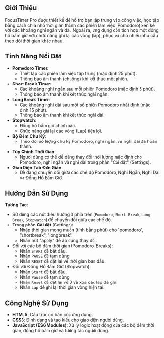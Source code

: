 ## Giới Thiệu

FocusTimer Pro được thiết kế để hỗ trợ bạn tập trung vào công việc, học tập bằng cách chia nhỏ thời gian thành các phiên làm việc (Pomodoro) xen kẽ với các khoảng nghỉ ngắn và dài. Ngoài ra, ứng dụng còn tích hợp một đồng hồ bấm giờ với chức năng ghi lại các vòng (lap), phục vụ cho nhiều nhu cầu theo dõi thời gian khác nhau.


## Tính Năng Nổi Bật

* **Pomodoro Timer**:
    * Thiết lập các phiên làm việc tập trung (mặc định 25 phút).
    * Thông báo âm thanh (chuông) khi kết thúc một phiên.
* **Short Break Timer**:
    * Các khoảng nghỉ ngắn sau mỗi phiên Pomodoro (mặc định 5 phút).
    * Thông báo âm thanh khi kết thúc nghỉ ngắn.
* **Long Break Timer**:
    * Các khoảng nghỉ dài sau một số phiên Pomodoro nhất định (mặc định 15 phút).
    * Thông báo âm thanh khi kết thúc nghỉ dài.
* **Stopwatch**:
    * Đồng hồ bấm giờ chính xác.
    * Chức năng ghi lại các vòng (Lap) tiện lợi.
* **Bộ Đếm Chu Kỳ**:
    * Theo dõi số lượng chu kỳ Pomodoro, nghỉ ngắn, và nghỉ dài đã hoàn thành.
* **Tùy Chỉnh Thời Gian**:
    * Người dùng có thể dễ dàng thay đổi thời lượng mặc định cho Pomodoro, nghỉ ngắn và nghỉ dài trong phần "Cài đặt" (Settings).
* **Giao Diện Tab Đơn Giản**:
    * Dễ dàng chuyển đổi giữa các chế độ Pomodoro, Nghỉ Ngắn, Nghỉ Dài và Đồng Hồ Bấm Giờ.

## Hướng Dẫn Sử Dụng

**Tương Tác**:
* Sử dụng các nút điều hướng ở phía trên (`Pomodoro`, `Short Break`, `Long Break`, `Stopwatch`) để chuyển đổi giữa các chế độ.
* Trong phần **Cài đặt** (Settings):
    * Nhập thời gian mong muốn (tính bằng phút) cho "pomodoro", "shortbreak", "longbreak".
    * Nhấn nút "apply" để áp dụng thay đổi.
* Đối với các bộ đếm thời gian (Pomodoro, Breaks):
    * Nhấn `START` để bắt đầu.
    * Nhấn `PAUSE` để tạm dừng.
    * Nhấn `RESET` để đặt lại về thời gian ban đầu.
* Đối với Đồng Hồ Bấm Giờ (Stopwatch):
    * Nhấn `Start` để bắt đầu.
    * Nhấn `Pause` để tạm dừng.
    * Nhấn `Reset` để đặt lại về 0 và xóa các lap đã ghi.
    * Nhấn `Lap` để ghi lại thời gian vòng hiện tại.

## Công Nghệ Sử Dụng

* **HTML5**: Cấu trúc cơ bản của ứng dụng.
* **CSS3**: Định dạng và tạo kiểu cho giao diện người dùng.
* **JavaScript (ES6 Modules)**: Xử lý logic hoạt động của các bộ đếm thời gian, đồng hồ bấm giờ và tương tác người dùng.

